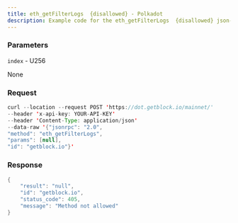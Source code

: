 ```yaml
---
title: eth_getFilterLogs  {disallowed} - Polkadot
description: Example code for the eth_getFilterLogs  {disallowed} json-rpc method. Сomplete guide on how to use eth_getFilterLogs  {disallowed} json-rpc in GetBlock.io Web3 documentation.
---
```


### Parameters


`index` - U256

None

### Request

``` java
curl --location --request POST 'https://dot.getblock.io/mainnet/' 
--header 'x-api-key: YOUR-API-KEY' 
--header 'Content-Type: application/json' 
--data-raw '{"jsonrpc": "2.0",
"method": "eth_getFilterLogs",
"params": [null],
"id": "getblock.io"}'
```

###  Response

``` java
{
    "result": "null",
    "id": "getblock.io",
    "status_code": 405,
    "message": "Method not allowed"
}
```

